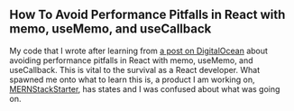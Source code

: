 ## How To Avoid Performance Pitfalls in React with memo, useMemo, and useCallback
My code that I wrote after learning from [a post on DigitalOcean](https://www.digitalocean.com/community/tutorials/how-to-avoid-performance-pitfalls-in-react-with-memo-usememo-and-usecallback) about avoiding performance pitfalls in React with memo, useMemo, and useCallback. This is vital to the survival as a React developer. What spawned me onto what to learn this is, a product I am working on, [MERNStackStarter](https://github.com/serafirim/MERNStackStarter), has states and I was confused about what was going on.